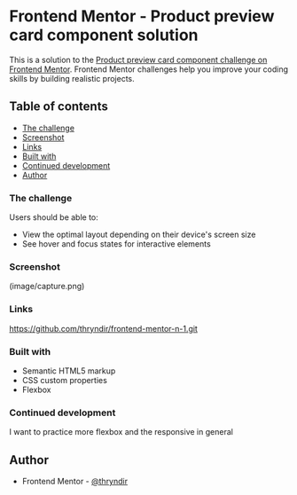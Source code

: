 # Frontend Mentor - Product preview card component solution

This is a solution to the [Product preview card component challenge on Frontend Mentor](https://www.frontendmentor.io/challenges/product-preview-card-component-GO7UmttRfa). Frontend Mentor challenges help you improve your coding skills by building realistic projects. 

## Table of contents
  - [The challenge](#the-challenge)
  - [Screenshot](#screenshot)
  - [Links](#links)
  - [Built with](#built-with)
  - [Continued development](#continued-development)
- [Author](#author)

### The challenge

Users should be able to:

- View the optimal layout depending on their device's screen size
- See hover and focus states for interactive elements

### Screenshot

(image/capture.png)

### Links

https://github.com/thryndir/frontend-mentor-n-1.git

### Built with

- Semantic HTML5 markup
- CSS custom properties
- Flexbox

### Continued development

I want to practice more flexbox and the responsive in general

## Author

- Frontend Mentor - [@thryndir](https://www.frontendmentor.io/profile/thryndir)
